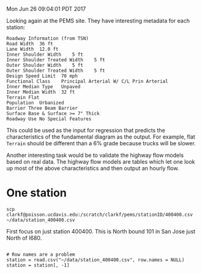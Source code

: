 Mon Jun 26 09:04:01 PDT 2017

Looking again at the PEMS site. They have interesting metadata for each
station:

```
Roadway Information (from TSN)
Road Width  36 ft
Lane Width  12.0 ft
Inner Shoulder Width    5 ft
Inner Shoulder Treated Width    5 ft
Outer Shoulder Width    5 ft
Outer Shoulder Treated Width    5 ft
Design Speed Limit  70 mph
Functional Class    Principal Arterial W/ C/L Prin Arterial
Inner Median Type   Unpaved
Inner Median Width  32 ft
Terrain Flat
Population  Urbanized
Barrier Three Beam Barrier
Surface Base & Surface >= 7" Thick
Roadway Use No Special Features 
```

This could be used as the input for regression that predicts
the characteristics of the fundamental diagram as the output. For example,
flat `Terrain` should be different than a 6% grade because trucks will be
slower.

Another interesting task would be to validate the highway flow models based
on real data. The highway flow models are tables which let one look up most
of the above characteristics and then output an hourly flow.

# One station

```
scp clarkf@poisson.ucdavis.edu:/scratch/clarkf/pems/stationID/400400.csv ~/data/station_400400.csv
```

First focus on just station 400400. This is North bound 101 in San Jose
just North of I680.


```{R}

# Row names are a problem
station = read.csv("~/data/station_400400.csv", row.names = NULL)
station = station[, -1]



```
